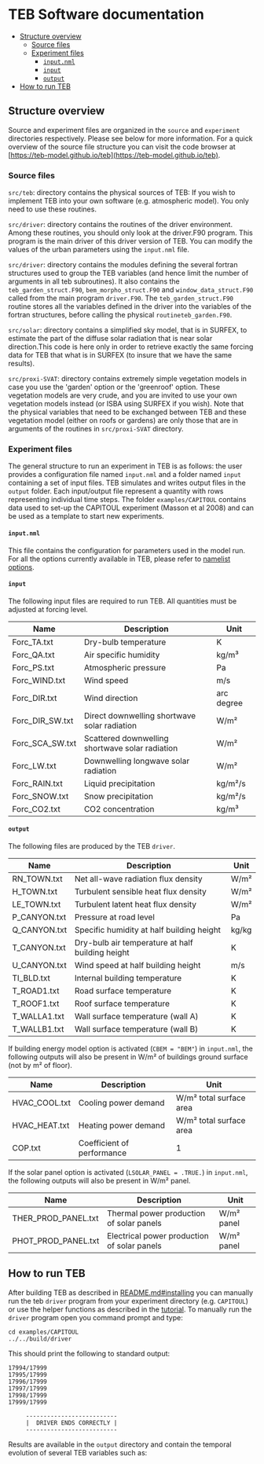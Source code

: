 <!-- omit in toc -->
# TEB Software documentation

- [Structure overview](#structure-overview)
  - [Source files](#source-files)
  - [Experiment files](#experiment-files)
    - [`input.nml`](#inputnml)
    - [`input`](#input)
    - [`output`](#output)
- [How to run TEB](#how-to-run-teb)

## Structure overview

Source and experiment files are organized in the `source` and `experiment` directories respectively. Please see below for more information. For a quick overview of the source file structure you can visit the code browser at [https://teb-model.github.io/teb](https://teb-model.github.io/teb).

### Source files

`src/teb`: directory contains the physical sources of TEB: If you wish to implement TEB into your own software (e.g. atmospheric model). You only need to use these routines.

`src/driver`: directory contains the routines of the driver environment. Among these routines, you should only look at the driver.F90 program. This program is the main driver of this driver version of TEB. You can modify the values of the urban parameters using the `input.nml` file.

`src/driver`: directory contains the modules defining the several fortran structures used to group the TEB variables (and hence limit the number of arguments in all teb subroutines). It also contains the `teb_garden_struct.F90`, `bem_morpho_struct.F90` and `window_data_struct.F90` called from the main program `driver.F90`. The `teb_garden_struct.F90` routine stores all the variables defined in the driver into the variables of the fortran structures, before calling the physical `routineteb_garden.F90`.

`src/solar`: directory contains a simplified sky model, that is in SURFEX, to estimate the part of the diffuse solar radiation that is near solar direction.This code is here only in order to retrieve exactly the same forcing data for TEB that what is in SURFEX (to insure that we have the same results).

`src/proxi-SVAT`: directory contains extremely simple vegetation models in case you use the 'garden' option or the 'greenroof' option. These vegetation models are very crude, and you are invited to use your own vegetation models instead (or ISBA using SURFEX if you wish). Note that the physical variables that need to be exchanged between TEB and these vegetation model (either on roofs or gardens) are only those that are in arguments of the routines in `src/proxi-SVAT` directory.

### Experiment files

The general structure to run an experiment in TEB is as follows: the user provides a configuration file named `input.nml` and a folder named `input` containing a set of input files. TEB simulates and writes output files in the `output` folder. Each input/output file represent a quantity with rows representing  individual time steps. The folder `examples/CAPITOUL` contains data used to set-up the CAPITOUL experiment (Masson et al 2008) and can be used as a template to start new experiments.


#### `input.nml`

This file contains the configuration for parameters used in the model run. For all the options currently available in TEB, please refer to [namelist options](namelist-options.md).


#### `input`

The following input files are required to run TEB. All quantities must be adjusted at forcing level.

| Name            | Description                                     | Unit       |
| --------------- | ----------------------------------------------- | ---------- |
| Forc_TA.txt     | Dry-bulb temperature                            | K          |
| Forc_QA.txt     | Air specific humidity                           | kg/m³      |
| Forc_PS.txt     | Atmospheric pressure                            | Pa         |
| Forc_WIND.txt   | Wind speed                                      | m/s        |
| Forc_DIR.txt    | Wind direction                                  | arc degree |
| Forc_DIR_SW.txt | Direct downwelling shortwave solar radiation    | W/m²       |
| Forc_SCA_SW.txt | Scattered downwelling shortwave solar radiation | W/m²       |
| Forc_LW.txt     | Downwelling longwave solar radiation            | W/m²       |
| Forc_RAIN.txt   | Liquid precipitation                            | kg/m²/s    |
| Forc_SNOW.txt   | Snow precipitation                              | kg/m²/s    |
| Forc_CO2.txt    | CO2 concentration                               | kg/m³      |


#### `output`

The following files are produced by the TEB `driver`.

| Name         | Description                                      | Unit  |
| ------------ | ------------------------------------------------ | ----- |
| RN_TOWN.txt  | Net all-wave radiation flux density              | W/m²  |
| H_TOWN.txt   | Turbulent sensible heat flux density             | W/m²  |
| LE_TOWN.txt  | Turbulent latent heat flux density               | W/m²  |
| P_CANYON.txt | Pressure at road level                           | Pa    |
| Q_CANYON.txt | Specific humidity at half building height        | kg/kg |
| T_CANYON.txt | Dry-bulb air temperature at half building height | K     |
| U_CANYON.txt | Wind speed at half building height               | m/s   |
| TI_BLD.txt   | Internal building temperature                    | K     |
| T_ROAD1.txt  | Road surface temperature                         | K     |
| T_ROOF1.txt  | Roof surface temperature                         | K     |
| T_WALLA1.txt | Wall surface temperature (wall A)                | K     |
| T_WALLB1.txt | Wall surface temperature (wall B)                | K     |


If building energy model option is activated (`CBEM = "BEM"`) in `input.nml`, the following outputs will also be present in W/m² of buildings ground surface  (not by m² of floor).

| Name          | Description                | Unit                    |
| ------------- | -------------------------- | ----------------------- |
| HVAC_COOL.txt | Cooling power demand       | W/m² total surface area |
| HVAC_HEAT.txt | Heating power demand       | W/m² total surface area |
| COP.txt       | Coefficient of performance | 1                       |

If the solar panel option is activated (`LSOLAR_PANEL = .TRUE.`) in `input.nml`, the following outputs will also be present in W/m² panel.

| Name                | Description                                 | Unit       |
| ------------------- | ------------------------------------------- | ---------- |
| THER_PROD_PANEL.txt | Thermal power production of solar panels    | W/m² panel |
| PHOT_PROD_PANEL.txt | Electrical power production of solar panels | W/m² panel |


## How to run TEB

After building TEB as described in [README.md#installing](../README.md#installing) you can manually run the teb `driver` program from your experiment directory (e.g. `CAPITOUL`) or use the helper functions as described in the [tutorial](tutorial.ipynb). To manually run the `driver` program open you command prompt and type:

```
cd examples/CAPITOUL
../../build/driver
```

This should print the following to standard output:

```
17994/17999
17995/17999
17996/17999
17997/17999
17998/17999
17999/17999

     --------------------------
     |  DRIVER ENDS CORRECTLY |
     --------------------------
```

Results are available in the `output` directory and contain the temporal evolution of several TEB variables such as:

